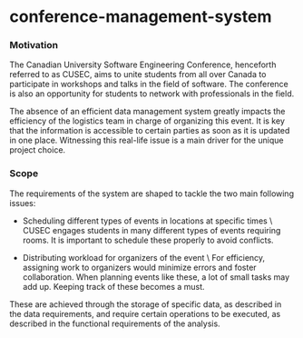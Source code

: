 # conference-management-system

### Motivation

The Canadian University Software Engineering Conference, henceforth referred to as CUSEC, aims to unite students from all over Canada to participate in workshops and talks in the field of software. The conference is also an opportunity for students to network with professionals in the field.

The absence of an efficient data management system greatly impacts the efficiency of the logistics team in charge of organizing this event. It is key that the information is accessible to certain parties as soon as it is updated in one place. Witnessing this real-life issue is a main driver for the unique project choice.

### Scope

The requirements of the system are shaped to tackle the two main following issues:

- Scheduling different types of events in locations at specific times
\\ CUSEC engages students in many different types of events requiring rooms.
It is important to schedule these properly to avoid conflicts.

- Distributing workload for organizers of the event
\\ For efficiency, assigning work to organizers would minimize errors and foster collaboration. When planning events like these, a lot of small tasks may add up. Keeping track of these becomes a must.

These are achieved through the storage of specific data, as described in the data requirements, and require certain operations to be executed, as described in the functional requirements of the analysis.
